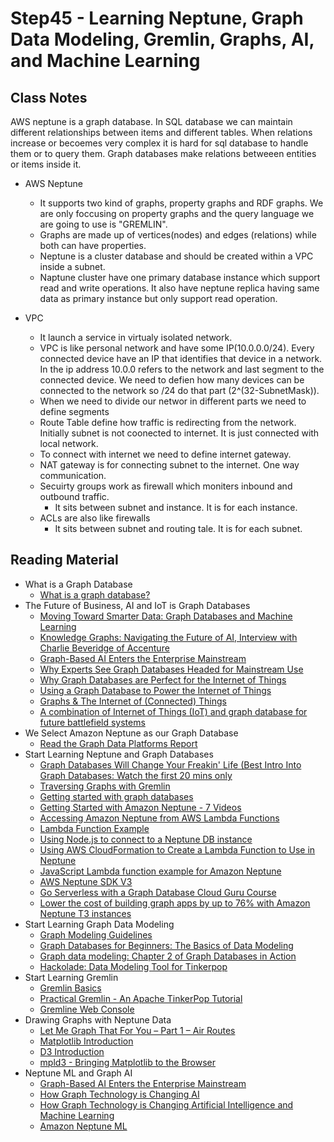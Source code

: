# Step45 - Learning Neptune, Graph Data Modeling, Gremlin, Graphs, AI, and Machine Learning

## Class Notes

AWS neptune is a graph database. In SQL database we can maintain different relationships between items and different tables. When relations increase or becoemes very complex it is hard for sql database to handle them or to query them. Graph databases make relations betweeen entities or items inside it.

- AWS Neptune

  - It supports two kind of graphs, property graphs and RDF graphs. We are only foccusing on property graphs and the query language we are going to use is "GREMLIN".
  - Graphs are made up of vertices(nodes) and edges (relations) while both can have properties.
  - Neptune is a cluster database and should be created within a VPC inside a subnet.
  - Naptune cluster have one primary database instance which support read and write operations. It also have neptune replica having same data as primary instance but only support read operation.

- VPC
  - It launch a service in virtualy isolated network.
  - VPC is like personal network and have some IP(10.0.0.0/24). Every connected device have an IP that identifies that device in a network. In the ip address 10.0.0 refers to the network and last segment to the connected device. We need to defien how many devices can be connected to the network so /24 do that part (2^(32-SubnetMask)).
  - When we need to divide our networ in different parts we need to define segments
  - Route Table define how traffic is redirecting from the network. Initially subnet is not coonected to internet. It is just connected with local network.
  - To connect with internet we need to define internet gateway.
  - NAT gateway is for connecting subnet to the internet. One way communication.
  - Secuirty groups work as firewall which moniters inbound and outbound traffic.
    - It sits between subnet and instance. It is for each instance.
  - ACLs are also like firewalls
    - It sits between subnet and routing tale. It is for each subnet.

## Reading Material

- What is a Graph Database
  - [What is a graph database?](https://venturebeat.com/2021/02/08/what-is-a-graph-database/)
- The Future of Business, AI and IoT is Graph Databases
  - [Moving Toward Smarter Data: Graph Databases and Machine Learning](https://dzone.com/articles/graph-databases-machine-learning)
  - [Knowledge Graphs: Navigating the Future of AI, Interview with Charlie Beveridge of Accenture](https://neo4j.com/videos/knowledge-graphs-navigating-the-future-of-ai-interview-with-charlie-beveridge-of-accenture/)
  - [Graph-Based AI Enters the Enterprise Mainstream](https://www.informationweek.com/big-data/ai-machine-learning/graph-based-ai-enters-the-enterprise-mainstream/a/d-id/1340141)
  - [Why Experts See Graph Databases Headed for Mainstream Use](https://www.eweek.com/database/why-experts-see-graph-databases-headed-to-mainstream-use/)
  - [Why Graph Databases are Perfect for the Internet of Things](https://neo4j.com/blog/graph-databases-perfect-internet-things/)
  - [Using a Graph Database to Power the Internet of Things](https://vimeo.com/95437582)
  - [Graphs & The Internet of (Connected) Things](https://neo4j.com/blog/graph-of-things/)
  - [A combination of Internet of Things (IoT) and graph database for future battlefield systems](https://ieeexplore.ieee.org/document/8230010)
- We Select Amazon Neptune as our Graph Database
  - [Read the Graph Data Platforms Report](https://info.tigergraph.com/forrester-wave)
- Start Learning Neptune and Graph Databases
  - [Graph Databases Will Change Your Freakin' Life (Best Intro Into Graph Databases: Watch the first 20 mins only](https://www.youtube.com/watch?v=GekQqFZm7mA)
  - [Traversing Graphs with Gremlin](https://www.youtube.com/watch?v=mZmVnEzsDnY)
  - [Getting started with graph databases](https://docs.aws.amazon.com/neptune/latest/userguide/graph-get-started.html)
  - [Getting Started with Amazon Neptune - 7 Videos](https://pages.awscloud.com/AWS-Learning-Path-Getting-Started-with-Amazon-Neptune_2020_LP_0009-DAT.html)
  - [Accessing Amazon Neptune from AWS Lambda Functions](https://aws-samples.github.io/aws-dbs-refarch-graph/src/accessing-from-aws-lambda/)
  - [Lambda Function Example](https://docs.aws.amazon.com/neptune/latest/userguide/lambda-functions-examples.html)
  - [Using Node.js to connect to a Neptune DB instance](https://docs.aws.amazon.com/neptune/latest/userguide/access-graph-gremlin-node-js.html)
  - [Using AWS CloudFormation to Create a Lambda Function to Use in Neptune](https://docs.aws.amazon.com/neptune/latest/userguide/get-started-cfn-lambda.html)
  - [JavaScript Lambda function example for Amazon Neptune](https://docs.aws.amazon.com/neptune/latest/userguide/lambda-functions-examples.html)
  - [AWS Neptune SDK V3](https://docs.aws.amazon.com/AWSJavaScriptSDK/v3/latest/clients/client-neptune/index.html)
  - [Go Serverless with a Graph Database Cloud Guru Course](https://acloudguru.com/course/go-serverless-with-a-graph-database)
  - [Lower the cost of building graph apps by up to 76% with Amazon Neptune T3 instances](https://aws.amazon.com/blogs/database/increasing-cost-effectiveness-up-to-76-with-amazon-neptune-t3-burstable-instances/)
- Start Learning Graph Data Modeling
  - [Graph Modeling Guidelines](https://neo4j.com/developer/guide-data-modeling/)
  - [Graph Databases for Beginners: The Basics of Data Modeling](https://neo4j.com/blog/data-modeling-basics/)
  - [Graph data modeling: Chapter 2 of Graph Databases in Action](https://livebook.manning.com/book/graph-databases-in-action/chapter-2/)
  - [Hackolade: Data Modeling Tool for Tinkerpop](https://hackolade.com/help/TinkerPop.html)
- Start Learning Gremlin
  - [Gremlin Basics](https://docs.janusgraph.org/basics/gremlin/)
  - [Practical Gremlin - An Apache TinkerPop Tutorial](https://github.com/krlawrence/graph)
  - [Gremline Web Console](http://gremlinwebconsole.appspot.com/)
- Drawing Graphs with Neptune Data
  - [Let Me Graph That For You – Part 1 – Air Routes](https://aws.amazon.com/blogs/database/let-me-graph-that-for-you-part-1-air-routes/)
  - [Matplotlib Introduction](https://matplotlib.org/stable/tutorials/index.html#introductory)
  - [D3 Introduction](https://observablehq.com/@d3/learn-d3)
  - [mpld3 - Bringing Matplotlib to the Browser](https://mpld3.github.io/quickstart.html)
- Neptune ML and Graph AI
  - [Graph-Based AI Enters the Enterprise Mainstream](https://www.informationweek.com/big-data/ai-machine-learning/graph-based-ai-enters-the-enterprise-mainstream/a/d-id/1340141)
  - [How Graph Technology is Changing AI](https://databricks.com/session/how-graph-technology-is-changing-ai)
  - [How Graph Technology is Changing Artificial Intelligence and Machine Learning](https://neo4j.com/graphconnect-2018/session/graph-technology-ai-machine-learning)
  - [Amazon Neptune ML](https://aws.amazon.com/neptune/machine-learning/)
